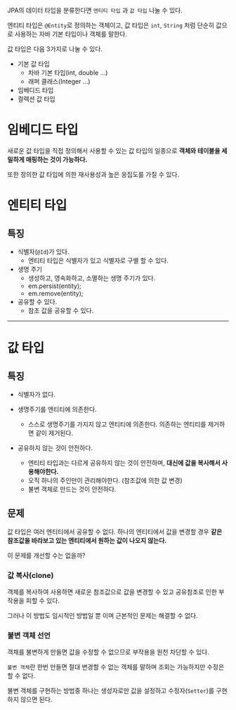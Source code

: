 
JPA의 데이터 타입을 분류한다면 `엔티티 타입` 과 `값 타입` 나눌 수 있다.

엔티티 타입은 `@Entity`로 정의하는 객체이고, 값 타입은 `int`, `String` 처럼 단순히 값으로 사용하는 자바 기본 타입이나 객체를 말한다.

값 타입은 다음 3가지로 나눌 수 있다.

- 기본 값 타입
  - 차바 기본 타입(int, double ...)
  - 래퍼 클래스(Integer ...)
- 임베디드 타입
- 컬렉션 값 타입

# 임베디드 타입
새로운 값 타입을 직접 정의해서 사용할 수 있는 값 타입의 일종으로 **객체와 테이블을 세밀하게 매핑하는 것이 가능하다.**

또한 정의한 값 타입에 의한 재사용성과 높은 응집도를 가질 수 있다.

# 엔티티 타입
##  특징
- 식별자(`@Id`)가 있다.
  - 엔티티 타입은 식별자가 있고 식별자로 구별 할 수 있다.
- 생명 주기
  - 생성하고, 영속화하고, 소멸하는 생명 주기가 있다.
  - em.persist(entity);
  - em.remove(entity);
- 공유할 수 있다.
  - 참조 값을 공유할 수 있다.

---

# 값 타입

## 특징
- 식별자가 없다.
- 생명주기를 엔티티에 의존한다.
  - 스스로 생명주기를 가지지 않고 엔티티에 의존한다. 의존하는 엔티티를 제거하면 같이 제거된다.
  
- 공유하지 않는 것이 안전하다.
  - 엔티티 타입과는 다르게 공유하지 않는 것이 안전하며, **대신에 값을 복사해서 사용해야한다.**
  - 오직 하나의 주인만이 관리해야한다. (참조값에 의한 값 변경)
  - 불변 객체로 만드는 것이 안전하다.

## 문제
값 타입은 여러 엔티티에서 공유할 수 없다. 하나의 엔티티에서 값을 변경할 경우 
**같은 참조값을 바라보고 있는 엔티티에서 원하는 값이 나오지 않는다.**

이 문제를 개선할 수는 없을까?

### 값 복사(clone)

객체를 복사하여 사용하면 새로운 참조값으로 값을 변경할 수 있고 공유참조로 인한 부작용을 피할 수 있다.

그러나 이 방법도 임시적인 방법일 뿐 이며 근본적인 문제는 해결할 수 없다.


### 불변 객체 선언
객채를 불변하게 만들면 값을 수정할 수 없으므로 부작용을 원천 차단할 수 있다.

`불변 객체`란 한번 만들면 절대 변경할 수 없는 객체를 말하며 조회는 가능하지만 수정은 할 수 없다.

불변 객체를 구현하는 방법중 하나는 생성자로만 값을 설정하고 수정자(`Setter`)를 구현하지 않으면 된다.



